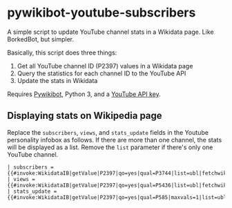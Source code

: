 # pywikibot-youtube-subscribers
A simple script to update YouTube channel stats in a Wikidata page. Like BorkedBot, but simpler. 

Basically, this script does three things:
1. Get all YouTube channel ID (P2397) values in a Wikidata page
2. Query the statistics for each channel ID to the YouTube API 
3. Update the stats in Wikidata

Requires [Pywikibot](https://www.mediawiki.org/wiki/Manual:Pywikibot), Python 3, and a [YouTube API key](https://developers.google.com/youtube/v3/getting-started).

## Displaying stats on Wikipedia page
Replace the `subscribers`, `views`, and `stats_update` fields in the Youtube personality infobox as follows. If there are more than one channel, the stats will be displayed as a list. Remove the `list` parameter if there's only one YouTube channel.
```
| subscribers = {{#invoke:WikidataIB|getValue|P2397|qo=yes|qual=P3744|list=ubl|fetchwikidata=ALL|onlysourced=no|scale=a|noicon=yes}}
| views = {{#invoke:WikidataIB|getValue|P2397|qo=yes|qual=P5436|list=ubl|fetchwikidata=ALL|onlysourced=no|scale=a|noicon=yes}}
| stats_update = {{#invoke:WikidataIB|getValue|P2397|qo=yes|qual=P585|maxvals=1|list=ubl|fetchwikidata=ALL|onlysourced=no|noicon=no}}
```